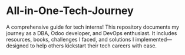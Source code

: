 # All-in-One-Tech-Journey
A comprehensive guide for tech interns! This repository documents my journey as a DBA, Odoo developer, and DevOps enthusiast. It includes resources, books, challenges I faced, and solutions I implemented—designed to help others kickstart their tech careers with ease. 
